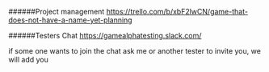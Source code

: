 ######Project management
https://trello.com/b/xbF2lwCN/game-that-does-not-have-a-name-yet-planning

######Testers Chat
https://gamealphatesting.slack.com/

if some one wants to join the chat ask me or another tester to invite you, we will add you
